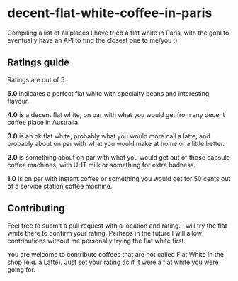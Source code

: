 # decent-flat-white-coffee-in-paris
Compiling a list of all places I have tried a flat white in Paris, with the goal to eventually have an API to find the closest one to me/you :)

## Ratings guide

Ratings are out of 5.

**5.0** indicates a perfect flat white with specialty beans and interesting flavour.

**4.0** is a decent flat white, on par with what you would get from any decent coffee place in Australia.

**3.0** is an ok flat white, probably what you would more call a latte, and probably about on par with what you would make at home or a little better.

**2.0** is something about on par with what you would get out of those capsule coffee machines, with UHT milk or something for extra badness.

**1.0** is on par with instant coffee or something you would get for 50 cents out of a service station coffee machine.

## Contributing

Feel free to submit a pull request with a location and rating. I will try the flat white there to confirm your rating. Perhaps in the future I will allow contributions without me personally trying the flat white first.

You are welcome to contribute coffees that are not called Flat White in the shop (e.g. a Latte). Just set your rating as if it were a flat white you were going for.
